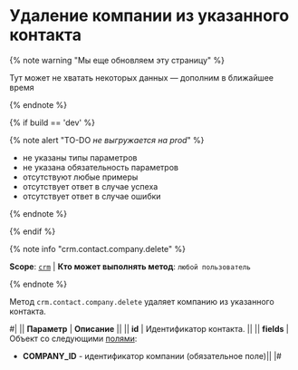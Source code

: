 # Удаление компании из указанного контакта

{% note warning "Мы еще обновляем эту страницу" %}

Тут может не хватать некоторых данных — дополним в ближайшее время

{% endnote %}

{% if build == 'dev' %}

{% note alert "TO-DO _не выгружается на prod_" %}

- не указаны типы параметров
- не указана обязательность параметров
- отсутствуют любые примеры
- отсутствует ответ в случае успеха
- отсутствует ответ в случае ошибки

{% endnote %}

{% endif %}

{% note info "crm.contact.company.delete" %}

**Scope**: [`crm`](../../../scopes/permissions.md) | **Кто может выполнять метод**: `любой пользователь`

{% endnote %}

Метод `crm.contact.company.delete` удаляет компанию из указанного контакта.

#|
|| **Параметр** | **Описание** ||
|| **id** | Идентификатор контакта. ||
|| **fields** | Объект со следующими [полями](./crm-contact-company-fields.md):
- **COMPANY_ID** - идентификатор компании (обязательное поле)||
|#